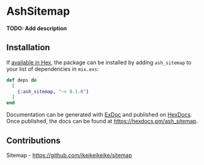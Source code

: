 # AshSitemap

**TODO: Add description**

## Installation

If [available in Hex](https://hex.pm/docs/publish), the package can be installed
by adding `ash_sitemap` to your list of dependencies in `mix.exs`:

```elixir
def deps do
  [
    {:ash_sitemap, "~> 0.1.0"}
  ]
end
```

Documentation can be generated with [ExDoc](https://github.com/elixir-lang/ex_doc)
and published on [HexDocs](https://hexdocs.pm). Once published, the docs can
be found at <https://hexdocs.pm/ash_sitemap>.


## Contributions

Sitemap - https://github.com/ikeikeikeike/sitemap

